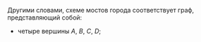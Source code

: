 Другими словами, схеме мостов города соответствует граф, представляющий собой:
- четыре вершины $A$, $B$, $C$, $D$;